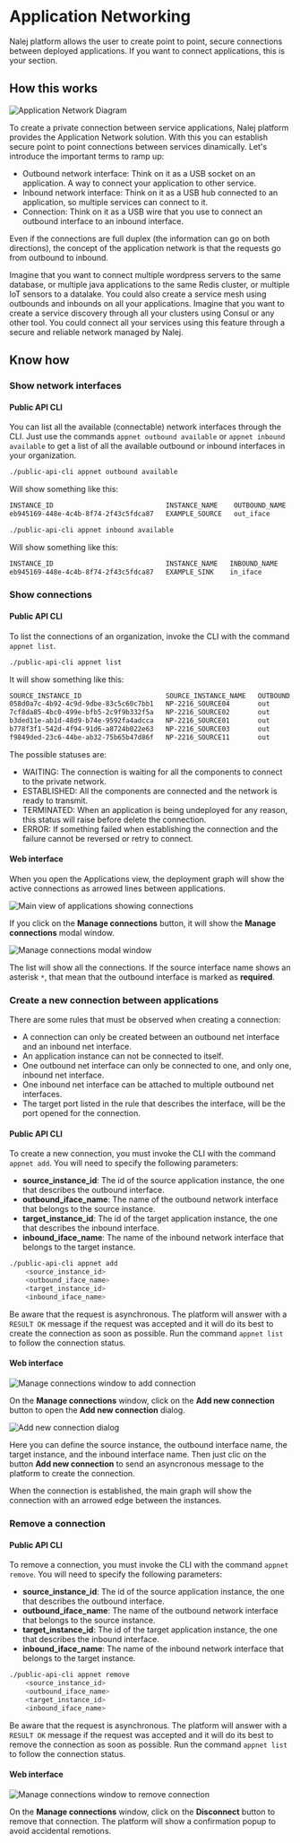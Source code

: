 # Application Networking

Nalej platform allows the user to create point to point, secure connections between deployed applications.
If you want to connect applications, this is your section.

## How this works

![Application Network Diagram](../.gitbook/assets/tutorial_appnet_functionality_diagram.png)

To create a private connection between service applications, Nalej platform provides the Application Network solution.
With this you can establish secure point to point connections between services dinamically.
Let's introduce the important terms to ramp up:

* Outbound network interface: Think on it as a USB socket on an application. A way to connect your application to other service.
* Inbound network interface: Think on it as a USB hub connected to an application, so multiple services can connect to it.
* Connection: Think on it as a USB wire that you use to connect an outbound interface to an inbound interface.

Even if the connections are full duplex (the information can go on both directions), the concept of the application network
is that the requests go from outbound to inbound.

Imagine that you want to connect multiple wordpress servers to the same database, or multiple java applications to the same
Redis cluster, or multiple IoT sensors to a datalake.
You could also create a service mesh using outbounds and inbounds on all your applications. Imagine that you want to create
a service discovery through all your clusters using Consul or any other tool. You could connect all your services using this
feature through a secure and reliable network managed by Nalej.

## Know how

### Show network interfaces

#### Public API CLI

You can list all the available (connectable) network interfaces through the CLI. Just use the commands `appnet outbound available`
or `appnet inbound available` to get a list of all the available outbound or inbound interfaces in your organization.

```bash
./public-api-cli appnet outbound available
```

Will show something like this:

```bash
INSTANCE_ID                            INSTANCE_NAME    OUTBOUND_NAME
eb945169-448e-4c4b-8f74-2f43c5fdca87   EXAMPLE_SOURCE   out_iface
```

```bash
./public-api-cli appnet inbound available
```

Will show something like this:

```bash
INSTANCE_ID                            INSTANCE_NAME   INBOUND_NAME
eb945169-448e-4c4b-8f74-2f43c5fdca87   EXAMPLE_SINK    in_iface
```

### Show connections

#### Public API CLI

To list the connections of an organization, invoke the CLI with the command `appnet list`.

```bash
./public-api-cli appnet list
```

It will show something like this:

```bash
SOURCE_INSTANCE_ID                     SOURCE_INSTANCE_NAME   OUTBOUND   TARGET_INSTANCE_ID                     TARGET_INSTANCE_NAME   INBOUND   STATUS
058d0a7c-4b92-4c9d-9dbe-83c5c60c7bb1   NP-2216_SOURCE04       out        eb945169-448e-4c4b-8f74-2f43c5fdca87   NP-2216_SINK           in        ESTABLISHED
7cf8da85-4bc0-499e-bfb5-2c9f9b332f5a   NP-2216_SOURCE02       out        eb945169-448e-4c4b-8f74-2f43c5fdca87   NP-2216_SINK           in        ESTABLISHED
b3ded11e-ab1d-48d9-b74e-9592fa4adcca   NP-2216_SOURCE01       out        eb945169-448e-4c4b-8f74-2f43c5fdca87   NP-2216_SINK           in        ESTABLISHED
b778f3f1-542d-4f94-91d6-a8724b022e63   NP-2216_SOURCE03       out        eb945169-448e-4c4b-8f74-2f43c5fdca87   NP-2216_SINK           in        ESTABLISHED
f9849ded-23c6-44be-ab32-75b65b47d86f   NP-2216_SOURCE11       out        eb945169-448e-4c4b-8f74-2f43c5fdca87   NP-2216_SINK           in        WAITING
```

The possible statuses are:
* WAITING: The connection is waiting for all the components to connect to the private network.
* ESTABLISHED: All the components are connected and the network is ready to transmit.
* TERMINATED: When an application is being undeployed for any reason, this status will raise before delete the connection.
* ERROR: If something failed when establishing the connection and the failure cannot be reversed or retry to connect.

#### Web interface

When you open the Applications view, the deployment graph will show the active connections as arrowed lines between applications.

![Main view of applications showing connections](../.gitbook/assets/tutorial_appnet_main_page.png)

If you click on the **Manage connections** button, it will show the **Manage connections** modal window.

![Manage connections modal window](../.gitbook/assets/tutorial_appnet_manage_connections_list.png)

The list will show all the connections. If the source interface name shows an asterisk `*`, that mean that the outbound
interface is marked as **required**.

### Create a new connection between applications

There are some rules that must be observed when creating a connection:
* A connection can only be created between an outbound net interface and an inbound net interface.
* An application instance can not be connected to itself.
* One outbound net interface can only be connected to one, and only one, inbound net interface.
* One inbound net interface can be attached to multiple outbound net interfaces.
* The target port listed in the rule that describes the interface, will be the port opened for the connection.

#### Public API CLI

To create a new connection, you must invoke the CLI with the command `appnet add`. You will need to specify
the following parameters:
* **source_instance_id**: The id of the source application instance, the one that describes the outbound interface.
* **outbound_iface_name**: The name of the outbound network interface that belongs to the source instance.
* **target_instance_id**: The id of the target application instance, the one that describes the inbound interface.
* **inbound_iface_name**: The name of the inbound network interface that belongs to the target instance.

```bash
./public-api-cli appnet add
    <source_instance_id>
    <outbound_iface_name>
    <target_instance_id>
    <inbound_iface_name>
```

Be aware that the request is asynchronous. The platform will answer with a `RESULT OK` message if the request was accepted
and it will do its best to create the connection as soon as possible. Run the command `appnet list` to follow the connection status. 

#### Web interface

![Manage connections window to add connection](../.gitbook/assets/tutorial_appnet_manage_connections_list_add.png)

On the **Manage connections** window, click on the **Add new connection** button to open the **Add new connection** dialog.

![Add new connection dialog](../.gitbook/assets/tutorial_appnet_add_connection.png)

Here you can define the source instance, the outbound interface name, the target instance, and the inbound interface name.
Then just clic on the button **Add new connection** to send an asyncronous message to the platform to create the connection.

When the connection is established, the main graph will show the connection with an arrowed edge between the instances.

### Remove a connection

#### Public API CLI

To remove a connection, you must invoke the CLI with the command `appnet remove`. You will need to specify the following parameters:
* **source_instance_id**: The id of the source application instance, the one that describes the outbound interface.
* **outbound_iface_name**: The name of the outbound network interface that belongs to the source instance.
* **target_instance_id**: The id of the target application instance, the one that describes the inbound interface.
* **inbound_iface_name**: The name of the inbound network interface that belongs to the target instance.

```bash
./public-api-cli appnet remove
    <source_instance_id>
    <outbound_iface_name>
    <target_instance_id>
    <inbound_iface_name>
```

Be aware that the request is asynchronous. The platform will answer with a `RESULT OK` message if the request was accepted
and it will do its best to remove the connection as soon as possible. Run the command `appnet list` to follow the connection status.

#### Web interface

![Manage connections window to remove connection](../.gitbook/assets/tutorial_appnet_manage_connections_list_remove.png)

On the **Manage connections** window, click on the **Disconnect** button to remove that connection. The platform will show
a confirmation popup to avoid accidental remotions.


